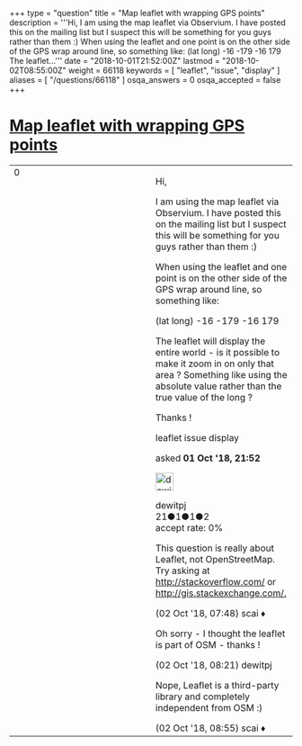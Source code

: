 +++
type = "question"
title = "Map leaflet with wrapping GPS points"
description = '''Hi, I am using the map leaflet via Observium. I have posted this on the mailing list but I suspect this will be something for you guys rather than them :) When using the leaflet and one point is on the other side of the GPS wrap around line, so something like: (lat long) -16 -179 -16 179 The leaflet...'''
date = "2018-10-01T21:52:00Z"
lastmod = "2018-10-02T08:55:00Z"
weight = 66118
keywords = [ "leaflet", "issue", "display" ]
aliases = [ "/questions/66118" ]
osqa_answers = 0
osqa_accepted = false
+++

<div class="headNormal">

# [Map leaflet with wrapping GPS points](/questions/66118/map-leaflet-with-wrapping-gps-points)

</div>

<div id="main-body">

<div id="askform">

<table id="question-table" style="width:100%;">
<colgroup>
<col style="width: 50%" />
<col style="width: 50%" />
</colgroup>
<tbody>
<tr>
<td style="width: 30px; vertical-align: top"><div class="vote-buttons">
<span id="post-66118-upvote" class="ajax-command post-vote up" rel="nofollow" title="I like this post (click again to cancel)"> </span>
<div id="post-66118-score" class="post-score" title="current number of votes">
0
</div>
<span id="post-66118-downvote" class="ajax-command post-vote down" rel="nofollow" title="I dont like this post (click again to cancel)"> </span> <span id="favorite-mark" class="ajax-command favorite-mark" rel="nofollow" title="mark/unmark this question as favorite (click again to cancel)"> </span>
<div id="favorite-count" class="favorite-count">
&#10;</div>
</div></td>
<td><div id="item-right">
<div class="question-body">
<p>Hi,</p>
<p>I am using the map leaflet via Observium. I have posted this on the mailing list but I suspect this will be something for you guys rather than them :)</p>
<p>When using the leaflet and one point is on the other side of the GPS wrap around line, so something like:</p>
<p>(lat long) -16 -179 -16 179</p>
<p>The leaflet will display the entire world - is it possible to make it zoom in on only that area ? Something like using the absolute value rather than the true value of the long ?</p>
<p>Thanks !</p>
</div>
<div id="question-tags" class="tags-container tags">
<span class="post-tag tag-link-leaflet" rel="tag" title="see questions tagged &#39;leaflet&#39;">leaflet</span> <span class="post-tag tag-link-issue" rel="tag" title="see questions tagged &#39;issue&#39;">issue</span> <span class="post-tag tag-link-display" rel="tag" title="see questions tagged &#39;display&#39;">display</span>
</div>
<div id="question-controls" class="post-controls">
&#10;</div>
<div class="post-update-info-container">
<div class="post-update-info post-update-info-user">
<p>asked <strong>01 Oct '18, 21:52</strong></p>
<img src="https://secure.gravatar.com/avatar/b42b5a4227d9cbec2664b47d277edcfe?s=32&amp;d=identicon&amp;r=g" class="gravatar" width="32" height="32" alt="dewitpj&#39;s gravatar image" />
<p><span>dewitpj</span><br />
<span class="score" title="21 reputation points">21</span><span title="1 badges"><span class="badge1">●</span><span class="badgecount">1</span></span><span title="1 badges"><span class="silver">●</span><span class="badgecount">1</span></span><span title="2 badges"><span class="bronze">●</span><span class="badgecount">2</span></span><br />
<span class="accept_rate" title="Rate of the user&#39;s accepted answers">accept rate:</span> <span title="dewitpj has no accepted answers">0%</span></p>
</div>
</div>
<div id="comments-container-66118" class="comments-container">
<span id="66121"></span>
<div id="comment-66121" class="comment">
<div id="post-66121-score" class="comment-score">
&#10;</div>
<div class="comment-text">
<p>This question is really about Leaflet, not OpenStreetMap. Try asking at <a href="http://stackoverflow.com/">http://stackoverflow.com/</a> or <a href="http://gis.stackexchange.com/.">http://gis.stackexchange.com/.</a></p>
</div>
<div id="comment-66121-info" class="comment-info">
<span class="comment-age">(02 Oct '18, 07:48)</span> <span class="comment-user userinfo">scai ♦</span>
</div>
</div>
<span id="66123"></span>
<div id="comment-66123" class="comment">
<div id="post-66123-score" class="comment-score">
&#10;</div>
<div class="comment-text">
<p>Oh sorry - I thought the leaflet is part of OSM - thanks !</p>
</div>
<div id="comment-66123-info" class="comment-info">
<span class="comment-age">(02 Oct '18, 08:21)</span> <span class="comment-user userinfo">dewitpj</span>
</div>
</div>
<span id="66124"></span>
<div id="comment-66124" class="comment">
<div id="post-66124-score" class="comment-score">
&#10;</div>
<div class="comment-text">
<p>Nope, Leaflet is a third-party library and completely independent from OSM :)</p>
</div>
<div id="comment-66124-info" class="comment-info">
<span class="comment-age">(02 Oct '18, 08:55)</span> <span class="comment-user userinfo">scai ♦</span>
</div>
</div>
</div>
<div id="comment-tools-66118" class="comment-tools">
&#10;</div>
<div class="clear">
&#10;</div>
<div id="comment-66118-form-container" class="comment-form-container">
&#10;</div>
<div class="clear">
&#10;</div>
</div></td>
</tr>
</tbody>
</table>

</div>

</div>


